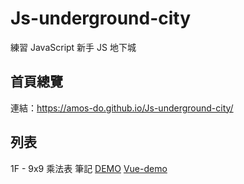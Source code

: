 # Js-underground-city

練習 JavaScript 新手 JS 地下城

## 首頁總覽
連結：https://amos-do.github.io/Js-underground-city/

## 列表
1F - 9x9 乘法表 筆記 [DEMO](https://amos-do.github.io/Js-underground-city/1F-9x9-Multiplication-table/public/index.html) [Vue-demo](https://amos-do.github.io/Js-underground-city/vue-version/dist/#/1F-9x9)
